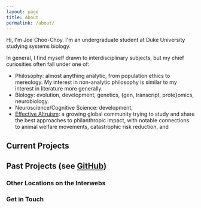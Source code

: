 ```yaml
---
layout: page
title: About
permalink: /about/
---
```


<!-- ![Trenton B. Bricken](../images/TrentonBricken.jpg){:style="width: 200px; float: right; padding-left: 20px"} -->

Hi, I'm Joe Choo-Choy. I'm an undergraduate student at Duke University studying systems biology.

In general, I find myself drawn to interdisciplinary subjects, but my chief curiosities often fall under one of:
- Philosophy: almost anything analytic, from population ethics to mereology. My interest in non-analytic philosophy is similar to my interest in literature more generally.
- Biology: evolution, development, genetics, {gen, transcript, prote}omics, neurobiology.
- Neuroscience/Cognitive Science: development, 
- [Effective Altruism](https://www.effectivealtruism.org/): a growing global community trying to study and share the best approaches to philanthropic impact, with notable connections to animal welfare movements, catastrophic risk reduction, and 

<!-- [My resume (last updated on ?)](../documents/.pdf) -->

## Current Projects

## Past Projects (see [GitHub]())

### Other Locations on the Interwebs

### Get in Touch
